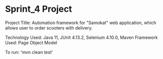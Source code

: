 
# Sprint_4 Project

Project Title:
Automation framework for "Samokat" web application, which allows user to order scooters with delivery.

Technology Used: Java 11, JUnit 4.13.2, Selenium 4.10.0, Maven
Framework Used: Page Object Model

To run: 'mvn clean test'

